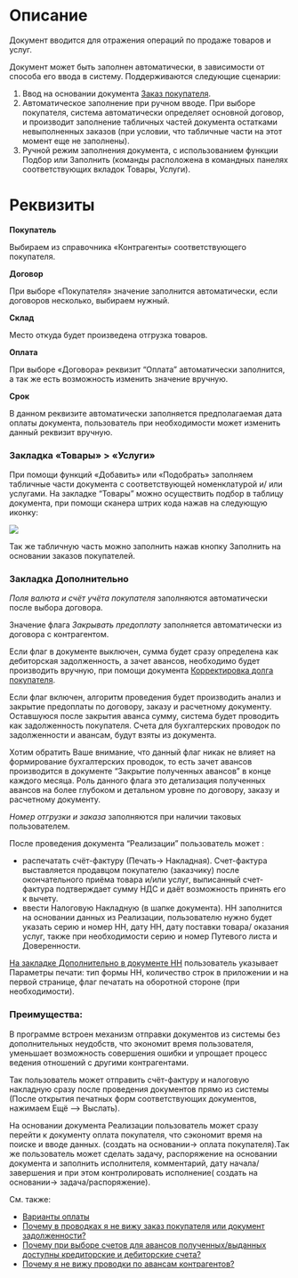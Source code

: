 # **Описание**

Документ вводится для отражения операций по продаже товаров и услуг.

Документ может быть заполнен автоматически, в зависимости от способа его ввода в систему. Поддерживаются следующие сценарии:

1.  Ввод на основании документа [Заказ покупателя](/d/SalesOrder).
2.  Автоматическое заполнение при ручном вводе. При выборе покупателя, система автоматически определяет основной договор, и производит заполнение табличных частей документа остатками невыполненных заказов (при условии, что табличные части на этот момент еще не заполнены).
3.  Ручной режим заполнения документа, с использованием функции Подбор или Заполнить (команды расположена в командных панелях соответствующих вкладок Товары, Услуги).

# **Реквизиты**

**Покупатель**

Выбираем из справочника  «Контрагенты» соответствующего покупателя.

**Договор**

При выборе «Покупателя» значение заполнится автоматически, если договоров несколько, выбираем нужный.

**Склад**

Место откуда будет произведена  отгрузка товаров.

**Оплата**

При выборе «Договора» реквизит “Оплата” автоматически заполнится, а так же есть возможность изменить значение вручную.

**Срок**

В данном реквизите автоматически заполняется предполагаемая дата оплаты документа, пользователь при необходимости может изменить данный реквизит вручную.

### **Закладка «Товары» > «Услуги»**

При помощи функций  «Добавить» или «Подобрать» заполняем табличные части документа с соответствующей номенклатурой и/ или услугами. На закладке “Товары” можно осуществить подбор в таблицу документа, при помощи сканера штрих кода нажав на следующую иконку:

![](../img/2018_09_27_09_17_414.png)

Так же табличную часть можно заполнить нажав кнопку Заполнить  на основании заказов покупателей.

### **Закладка Дополнительно**

_Поля валюта и счёт учёта покупателя_ заполняются автоматически после выбора договора.

Значение флага _Закрывать предоплату_ заполняется автоматически из договора с контрагентом.

Если флаг в документе выключен, сумма  будет сразу определена как дебиторская  задолженность, а зачет авансов, необходимо будет производить вручную, при помощи документа [Корректировка долга покупателя](/d/AdjustDebts).

Если флаг включен, алгоритм проведения будет производить анализ и закрытие предоплаты по договору, заказу и расчетному документу. Оставшуюся после закрытия аванса сумму, система будет проводить как задолженность покупателя. Счета для бухгалтерских проводок по задолженности и авансам, будут взяты из документа.

Хотим обратить Ваше внимание, что данный флаг никак не влияет на формирование бухгалтерских проводок, то есть зачет авансов производится в документе “Закрытие полученных авансов” в конце каждого месяца. Роль данного флага это детализация полученных авансов на более глубоком и детальном уровне по договору, заказу и расчетному документу.

_Номер отгрузки и  заказа_ заполняются  при наличии таковых пользователем.

После проведения  документа “Реализации” пользователь может :

*   распечатать счёт-фактуру (Печать-> Накладная).  Счет-фактура выставляется продавцом покупателю (заказчику) после окончательного приёма товара и/или услуг, выписанный счет-фактура подтверждает сумму НДС и даёт возможность принять его к вычету.
*   ввести Налоговую Накладную (в шапке документа). НН заполнится на основании данных из Реализации, пользователю нужно будет указать серию и номер НН, дату НН, дату поставки товара/ оказания услуг, также при необходимости серию и номер Путевого листа и Доверенности.

<u>На закладке Дополнительно в документе НН</u> пользователь указывает Параметры печати: тип формы НН, количество строк в приложении и на первой странице, флаг печатать на оборотной стороне (при необходимости).

### **Преимущества:**

В программе встроен механизм отправки документов из системы без дополнительных неудобств, что экономит время пользователя, уменьшает возможность совершения  ошибки и упрощает процесс ведения отношений с другими контрагентами.

Так пользователь может отправить счёт-фактуру и налоговую накладную сразу после проведения документов прямо из системы (После открытия печатных форм соответствующих документов, нажимаем  Ещё --> Выслать).

На основании документа Реализации пользователь может сразу перейти к документу оплата покупателя, что сэкономит время на поиске и вводе данных. (создать на основании→ оплата покупателя).Так же пользователь может сделать задачу, распоряжение на основании документа и заполнить исполнителя, комментарий, дату начала/завершения и при этом контролировать исполнение( создать на основании→ задача/распоряжение).

См. также:

*   [Варианты оплаты](/c/PaymentOptions)
*   [Почему в проводках я не вижу заказ покупателя или документ задолженности?](/faqaccounting#WhereAreDetails)
*   [Почему при выборе счетов для авансов полученных/выданных доступны кредиторские и дебиторские счета?](/faqaccounting#AdvanceAccounts)
*   [Почему я не вижу проводки по авансам контрагентов?](/faqaccounting#WhereIsAdvance)